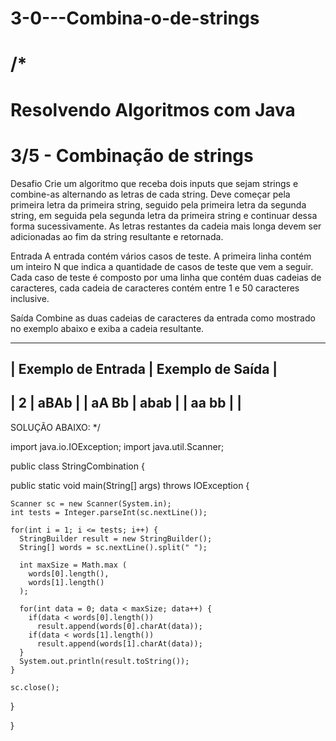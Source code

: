 # 3-0---Combina-o-de-strings

/*
====================================================
Resolvendo Algoritmos com Java
====================================================
3/5 - Combinação de strings
====================================================

Desafio
Crie um algoritmo que receba dois inputs que sejam strings e combine-as alternando as letras de cada string. 
Deve começar pela primeira letra da primeira string, seguido pela primeira letra da segunda string, em seguida pela segunda letra da primeira string e continuar dessa forma sucessivamente.
As letras restantes da cadeia mais longa devem ser adicionadas ao fim da string resultante e retornada.

Entrada
A entrada contém vários casos de teste. A primeira linha contém um inteiro N que indica a quantidade de casos de teste que vem a seguir. Cada caso de teste é composto por uma linha que contém duas cadeias de caracteres, cada cadeia de caracteres contém entre 1 e 50 caracteres inclusive.

Saída
Combine as duas cadeias de caracteres da entrada como mostrado no exemplo abaixo e exiba a cadeia resultante.

-----------------------------------------
| Exemplo de Entrada | Exemplo de Saída |
-----------------------------------------
| 2                  | aBAb             |
| aA Bb              | abab             |
| aa bb              |                  |
-----------------------------------------

SOLUÇÃO ABAIXO: */

import java.io.IOException;
import java.util.Scanner;

public class StringCombination {
    
  public static void main(String[] args) throws IOException {
      
    Scanner sc = new Scanner(System.in);
    int tests = Integer.parseInt(sc.nextLine());         
    
    for(int i = 1; i <= tests; i++) {
      StringBuilder result = new StringBuilder();
      String[] words = sc.nextLine().split(" ");
  
      int maxSize = Math.max (     
        words[0].length(),
        words[1].length()
      );
      
      for(int data = 0; data < maxSize; data++) {
        if(data < words[0].length())
          result.append(words[0].charAt(data));
        if(data < words[1].length())
          result.append(words[1].charAt(data));
      }
      System.out.println(result.toString());
    }

    sc.close();  
  }

}
